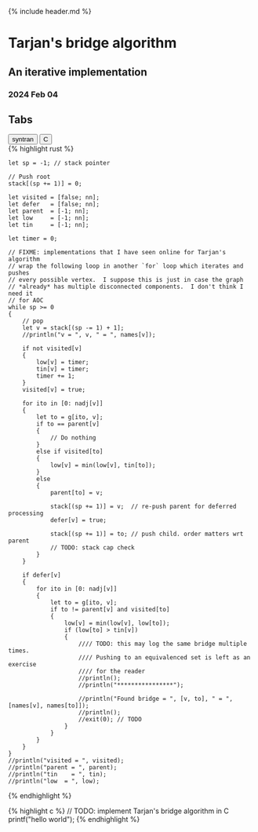 
{% include header.md %}

# Tarjan's bridge algorithm

## An iterative implementation

### 2024 Feb 04

## Tabs

<!-- Tab links -->
<div class="tab">
  <button class="tablinks" onclick="openTab(event, 'syntran_0')" id="defaultOpen">syntran</button>
  <button class="tablinks" onclick="openTab(event, 'c_0')">C</button>
</div>

<!-- Tab content -->
<!-- TODO: replace tabs with 4 spaces.  Default tab width is 8 an there's too
much scrolling -->
<div id="syntran_0" class="tabcontent">
{% highlight rust %}

    let sp = -1; // stack pointer

    // Push root
    stack[(sp += 1)] = 0;

    let visited = [false; nn];
    let defer   = [false; nn];
    let parent  = [-1; nn];
    let low     = [-1; nn];
    let tin     = [-1; nn];

    let timer = 0;

    // FIXME: implementations that I have seen online for Tarjan's algorithm
    // wrap the following loop in another `for` loop which iterates and pushes
    // every possible vertex.  I suppose this is just in case the graph
    // *already* has multiple disconnected components.  I don't think I need it
    // for AOC
    while sp >= 0
    {
        // pop
        let v = stack[(sp -= 1) + 1];
        //println("v = ", v, " = ", names[v]);

        if not visited[v]
        {
            low[v] = timer;
            tin[v] = timer;
            timer += 1;
        }
        visited[v] = true;

        for ito in [0: nadj[v]]
        {
            let to = g[ito, v];
            if to == parent[v]
            {
                // Do nothing
            }
            else if visited[to]
            {
                low[v] = min(low[v], tin[to]);
            }
            else
            {
                parent[to] = v;

                stack[(sp += 1)] = v;  // re-push parent for deferred processing
                defer[v] = true;

                stack[(sp += 1)] = to; // push child. order matters wrt parent
                // TODO: stack cap check
            }
        }

        if defer[v]
        {
            for ito in [0: nadj[v]]
            {
                let to = g[ito, v];
                if to != parent[v] and visited[to]
                {
                    low[v] = min(low[v], low[to]);
                    if (low[to] > tin[v])
                    {
                        //// TODO: this may log the same bridge multiple times.
                        //// Pushing to an equivalenced set is left as an exercise
                        //// for the reader
                        //println();
                        //println("****************");

                        //println("Found bridge = ", [v, to], " = ", [names[v], names[to]]);
                        //println();
                        //exit(0); // TODO
                    }
                }
            }
        }
    }
    //println("visited = ", visited);
    //println("parent = ", parent);
    //println("tin    = ", tin);
    //println("low  = ", low);

{% endhighlight %}
</div>

<div id="c_0" class="tabcontent">
{% highlight c %}
// TODO: implement Tarjan's bridge algorithm in C
printf("hello world");
{% endhighlight %}
</div>

<script>
    function openTab(evt, tabName) {
        // Declare all variables
        var i, tabcontent, tablinks;

        // Get all elements with class="tabcontent" and hide them
        tabcontent = document.getElementsByClassName("tabcontent");
        for (i = 0; i < tabcontent.length; i++) {
            tabcontent[i].style.display = "none";
        }

        // Get all elements with class="tablinks" and remove the class "active"
        tablinks = document.getElementsByClassName("tablinks");
        for (i = 0; i < tablinks.length; i++) {
            tablinks[i].className = tablinks[i].className.replace(" active", "");
        }

        // Show the current tab, and add an "active" class to the button that opened the tab
        document.getElementById(tabName).style.display = "block";
        evt.currentTarget.className += " active";
    }

    document.getElementById("defaultOpen").click();

</script>

